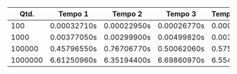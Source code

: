 |Qtd.|Tempo 1|Tempo 2|Tempo 3|Tempo medio|
|--|--|--|--|--|
|100|0.00032710s|0.00022950s|0.00026770s|0.00027477s|
|1000|0.00377050s|0.00299900s|0.00499820s|0.00392257s|
|100000|0.45796550s|0.76706770s|0.50062060s|0.57521793s|
|1000000|6.61250960s|6.35194400s|6.69860970s|6.55435443s|
